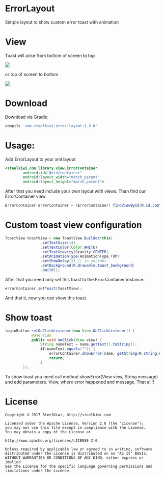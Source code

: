 # ErrorLayout
Simple layout to show custom error toast with animation

# View

Toast will arise from bottom of screen to top

![](https://media.giphy.com/media/3og0IDq5JE9OopUPL2/giphy.gif)

or top of screen to bottom

![](https://media.giphy.com/media/l4FGsyU7ctXSoLEIM/giphy.gif)

# Download

Download via Gradle:

```gradle
compile 'com.steelkiwi:error-layout:1.0.0'
```

# Usage:

Add ErrorLayout to your xml layout

```xml
<steelkiwi.com.library.view.ErrorContainer
        android:id="@+id/container"
        android:layout_width="match_parent"
        android:layout_height="match_parent">
```

After that you need include your own layout with views. Than find our ErrorContainer view

```java
ErrorContainer errorContainer = (ErrorContainer) findViewById(R.id.container);
```

# Custom toast view configuration

```java
ToastView toastView = new ToastView.Builder(this)
                .setTextSize(14)
                .setTextColor(Color.WHITE)
                .setTextGravity(Gravity.CENTER)
                .setAnimationType(AnimationType.TOP)
                .setShowDelay(2) // in seconds
                .setBackground(R.drawable.toast_background)
                .build();
```

After that you need only set this toast to the ErrorContainer instance.

```java
errorContainer.setToast(toastView);
```

And that it, now you can show this toast.

# Show toast

```java
loginButton.setOnClickListener(new View.OnClickListener() {
            @Override
            public void onClick(View view) {
                String nameText = name.getText().toString();
                if(nameText.equals("")) {
                    errorContainer.showError(name, getString(R.string.empty_name_message));
                    return;
                }
        });
```

To show toast you need call method showError(View view, String message) and add  parameters. View, where error happened and message. That all!!

# License

```
Copyright © 2017 SteelKiwi, http://steelkiwi.com

Licensed under the Apache License, Version 2.0 (the "License");
you may not use this file except in compliance with the License.
You may obtain a copy of the License at

http://www.apache.org/licenses/LICENSE-2.0

Unless required by applicable law or agreed to in writing, software
distributed under the License is distributed on an "AS IS" BASIS,
WITHOUT WARRANTIES OR CONDITIONS OF ANY KIND, either express or implied.
See the License for the specific language governing permissions and
limitations under the License.
```
